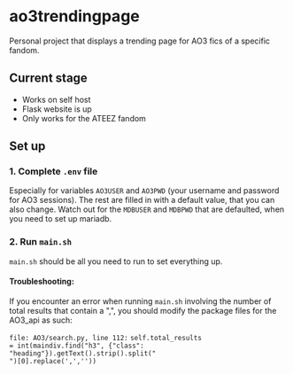 # ao3trendingpage
Personal project that displays a trending page for AO3 fics of a specific fandom.

<h2>Current stage</h2>

- Works on self host
- Flask website is up
- Only works for the ATEEZ fandom

<h2>Set up</h2>
<h3>1. Complete <code>.env</code> file</h3>

Especially for variables <code>AO3USER</code> and <code>AO3PWD</code> (your username and password for AO3 sessions). The rest are filled in with a default value, that you can also change.
Watch out for the <code>MDBUSER</code> and <code>MDBPWD</code> that are defaulted, when you need to set up mariadb.

<h3>2. Run <code>main.sh</code></h3>

<code>main.sh</code> should be all you need to run to set everything up.

<h4>Troubleshooting:</h4>

If you encounter an error when running <code>main.sh</code> involving the number of total results that contain a ",", you should modify the package files for the AO3_api as such:

<code>file: AO3/search.py, line 112:</code>
<code>self.total_results = int(maindiv.find("h3", {"class": "heading"}).getText().strip().split(" ")[0].replace(',',''))</code>